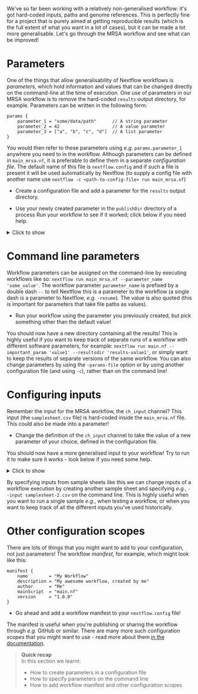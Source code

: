 We've so far been working with a relatively non-generalised workflow: it's got
hard-coded inputs, paths and genome references. This is perfectly fine for a
project that is purely aimed at getting reproducible results (which is the full
extent of what you want in a lot of cases), but it can be made a lot more
generalisable. Let's go through the MRSA workflow and see what can be improved!

# Parameters

One of the things that allow generalisability of Nextflow workflows is
*parameters*, which hold information and values that can be changed directly on
the command-line at the time of execution. One use of parameters in our MRSA
workflow is to remove the hard-coded `results` output directory, for example.
Parameters can be written in the following form:

```nextflow
params {
    parameter_1 = "some/data/path"      // A string parameter
    parameter_2 = 42                    // A value parameter
    parameter_3 = ["a", "b", "c", "d"]  // A list parameter
}
```

You would then refer to these parameters using *e.g.* `params.parameter_1`
anywhere you need to in the workflow. Although parameters can be defined in
`main_mrsa.nf`, it is preferable to define them in a separate *configuration
file*. The default name of this file is `nextflow.config` and if such a file is
present it will be used automatically by Nextflow (to supply a config file with
another name use `nextflow -c <path-to-config-file> run main_mrsa.nf`)

* Create a configuration file and add a parameter for the `results` output
  directory.

* Use your newly created parameter in the `publishDir` directory of a process
  Run your workflow to see if it worked; click below if you need help.

<details>
<summary> Click to show </summary>

```nextflow
// Configuration file
params {
    outdir = "results"
}

// A publishDir directive in a process
publishDir: "${params.outdir}",
    mode: "copy"
```

</details>

# Command line parameters

Workflow parameters can be assigned on the command-line by executing workflows
like so: `nextflow run main_mrsa.nf --parameter_name 'some_value'`. The workflow
parameter `parameter_name` is prefixed by a double dash `--` to tell Nextflow
this is a parameter to the workflow (a single dash is a parameter to Nextflow,
*e.g.* `-resume`). The value is also quoted (this is important for parameters
that take file paths as values).

* Run your workflow using the parameter you previously created, but pick
  something other than the default value!

You should now have a new directory containing all the results! This is highly
useful if you want to keep track of separate runs of a workflow with different
software parameters, for example: `nextflow run main.nf --important_param
'value1' --resultsdir 'results-value1'`, or simply want to keep the results of
separate versions of the same workflow. You can also change parameters by using
the `-params-file` option or by using another configuration file (and using
`-c`), rather than on the command line!

# Configuring inputs

Remember the input for the MRSA workflow, the `ch_input` channel? This input
(the `samplesheet.csv` file) is hard-coded inside the `main_mrsa.nf` file. This
could also be made into a parameter!

* Change the definition of the `ch_input` channel to take the value of a new
  parameter of your choice, defined in the configuration file.

You should now have a more generalised input to your workflow! Try to run it to
make sure it works - look below if you need some help.

<details>
<summary> Click to show </summary>

```nextflow
// Channel definition
ch_input = Channel
    .fromPath ( params.input )
    .splitCsv ( header: true )

// Configuration file
input = "samplesheet.csv"
```

</details>

By specifying inputs from sample sheets like this we can change inputs of a
workflow execution by creating another sample sheet and specifying *e.g.*,
`--input samplesheet-2.csv` on the command line. This is highly useful when you
want to run a single sample *e.g.*, when testing a workflow, or when you want to
keep track of all the different inputs you've used historically.

# Other configuration scopes

There are lots of things that you might want to add to your configuration, not
just parameters! The workflow *manifest*, for example, which might look like
this:

```nextflow
manifest {
    name        = "My Workflow"
    description = "My awesome workflow, created by me"
    author      = "Me"
    mainScript  = "main.nf"
    version     = "1.0.0"
}
```

* Go ahead and add a workflow manifest to your `nextflow.config` file!

The manifest is useful when you're publishing or sharing the workflow through
*e.g.* GitHub or similar. There are many more such configuration *scopes* that
you might want to use - read more about them [in the documentation](https://www.nextflow.io/docs/latest/config.html#config-scopes).

> **Quick recap** <br>
> In this section we learnt:
>
> * How to create parameters in a configuration file
> * How to specify parameters on the command line
> * How to add workflow manifest and other configuration scopes
